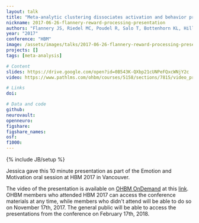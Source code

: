 ```yaml
---
layout: talk
title: "Meta-analytic clustering dissociates activation and behavior profiles across reward processing data"
nickname: 2017-06-26-flannery-reward-processing-presentation
authors: "Flannery JS, Riedel MC, Poudel R, Salo T, Bottenhorn KL, Hill LD, Laird AR, Sutherland MT"
year: "2017"
conference: "HBM"
image: /assets/images/talks/2017-06-26-flannery-reward-processing-presentation.png
projects: []
tags: [meta-analysis]

# Content
slides: https://drive.google.com/open?id=0B543K-QXbp21cUNPeFQxcWNjY2c
video: https://www.pathlms.com/ohbm/courses/5158/sections/7815/video_presentations/78438

# Links
doi:

# Data and code
github:
neurovault:
openneuro:
figshare:
figshare_names:
osf:
f1000:
---
```

{% include JB/setup %}

Jessica gave this 10 minute presentation as part of the Emotion and Motivation oral session at HBM 2017 in Vancouver.

The video of the presentation is available on [OHBM OnDemand](https://www.pathlms.com/ohbm) at this [link](https://www.pathlms.com/ohbm/courses/5158/sections/7815/video_presentations/78438). OHBM members who attended HBM 2017 can access the conference materials at any time, while members who didn't attend will be able to do so on November 17th, 2017. The general public will be able to access the presentations from the conference on February 17th, 2018.
